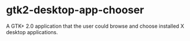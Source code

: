 gtk2-desktop-app-chooser
========================

A GTK+ 2.0 application that the user could browse and choose installed X desktop applications.

